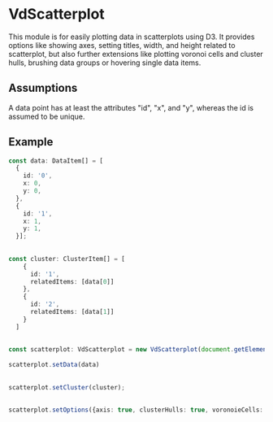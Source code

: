 # VdScatterplot

This module is for easily plotting data in scatterplots using D3.
It provides options like showing axes, setting titles, width, and height related to
scatterplot, but also further extensions like plotting voronoi cells and cluster hulls,
brushing data groups or hovering single data items.

## Assumptions
A data point has at least the attributes "id", "x", and "y",
whereas the id is assumed to be unique.

## Example
```typescript
const data: DataItem[] = [
  {
    id: '0',
    x: 0,
    y: 0,
  },
  {
    id: '1',
    x: 1,
    y: 1,
  }];
  
  
const cluster: ClusterItem[] = [
    {
      id: '1',
      relatedItems: [data[0]]
    },
    {
      id: '2',
      relatedItems: [data[1]]
    }
  ]
  
  
const scatterplot: VdScatterplot = new VdScatterplot(document.getElementById('scatterplot') as HTMLElement, { voronoiCells: true})
  
scatterplot.setData(data)
  
  
scatterplot.setCluster(cluster);
  
  
scatterplot.setOptions({axis: true, clusterHulls: true, voronoieCells: false, width: 500, height:500});
```

